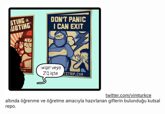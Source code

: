 ![readmestrip](readmestrip.jpg)
[twitter.com/vimturkce](https://twitter.com/vimturkce) altında öğrenme ve öğretme amacıyla hazırlanan giflerin bulunduğu kutsal repo.
